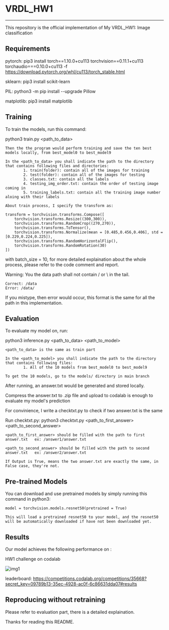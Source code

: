 # VRDL_HW1
-------------------------------------------------------------------------
This repository is the official implementation of My VRDL_HW1: Image classification


Requirements
-------------------------------------------------------------------------

pytorch:
    pip3 install torch==1.10.0+cu113 torchvision==0.11.1+cu113 torchaudio===0.10.0+cu113 -f https://download.pytorch.org/whl/cu113/torch_stable.html

sklearn:
    pip3 install scikit-learn

PIL:
    python3 -m pip install --upgrade Pillow

matplotlib:
    pip3 install matplotlib








Training
-------------------------------------------------------------------------
To train the models, run this command:

python3 train.py <path_to_data> 

    Then the the program would perform training and save the ten best models locally, from best_model0 to best_model9
    
    In the <path_to_data> you shall indicate the path to the directory that contains following files and directories:
            1. train(folder): contain all of the images for training
            2. test(folder): contain all of the images for testing
            3. classes.txt: contain all the labels
            4. testing_img_order.txt: contain the order of testing image coming in
            5. training_labels.txt: contain all the training image number aloing with their labels
    
    About train process, I specify the transform as:

	transform = torchvision.transforms.Compose([
		torchvision.transforms.Resize((300,300)),
		torchvision.transforms.RandomCrop((270,270)),	
		torchvision.transforms.ToTensor(),
		torchvision.transforms.Normalize(mean = [0.485,0.456,0.406], std = [0.229,0.224,0.225]),
		torchvision.transforms.RandomHorizontalFlip(),
		torchvision.transforms.RandomRotation(30)
	])
  with batch_size = 10, for more detailed explaination about the whole process, please refer to the code comment and report.
 
 Warning: You the data path shall not contain / or \ in the tail.

 	Correct: /data
 	Error: /data/
 
 If you mistype, then error would occur, this format is the same for all the path in this implementation.
  
 







Evaluation
-------------------------------------------------------------------------
To evaluate my model on, run:

python3 inference.py <path_to_data> <path_to_model>
    
    <path_to_data> is the same as train part
    
    In the <path_to_model> you shall indicate the path to the directory that contains following files:
            1. All of the 10 models from best_model0 to best_model9
    
    To get the 10 models, go to the models/ directory in main branch 

After running, an answer.txt would be generated and stored locally.
    
Compress the answer.txt to .zip file and upload to codalab is enough to evaluate my model's prediction
    
For convinience, I write a checktxt.py to check if two answer.txt is the same
    
Run checktxt.py: python3 checktxt.py <path_to_first_answer> <path_to_second_answer>
    
    <path_to_first_answer> should be filled with the path to first answer.txt   ex: /answer1/answer.txt
    
    <path_to_second_answer> should be filled with the path to second answer.txt   ex: /answer2/answer.txt
    
    If Output is True, means the two answer.txt are exactly the same, in False case, they're not.







Pre-trained Models
-------------------------------------------------------------------------
You can download and use pretrained models by simply running this command in python3:
    
    model = torchvision.models.resnet50(pretrained = True)
    
    This will load a pretrained resnet50 to your model, and the resnet50 will be automatically downloaded if have not been downloaded yet.
    
    



Results
-------------------------------------------------------------------------
Our model achieves the following performance on :

HW1 challenge on codalab	

![img1](https://github.com/egghead2630/VRDL_HW1/blob/main/bag.png)



leaderboard:
https://competitions.codalab.org/competitions/35668?secret_key=09789b13-35ec-4928-ac0f-6c86631dda07#results


Reproducing without retraining
-------------------------------------------------------------------------
Please refer to evaluation part, there is a detailed explaination.





Thanks for reading this README.

